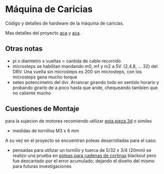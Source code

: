 
# Máquina de Caricias

Código y detalles de hardware de la máquina de caricias.

Mas detalles del proyecto [aca](https://docs.google.com/document/d/17xnVaVKrxB9BN-NF7uzriGS5WBftuUeRk3l-3zqq1ZQ/edit?tab=t.0#heading=h.jm6503qgkb28) y [aca](https://labsensacional.com/proyectos/maquina-de-caricias/).


## Otras notas

- pi x diamtetro x vueltas = cantida de cable recorrido
- microsteps se habilitan mandando m0, m1 y m2 a 5V. (2,4,8, ... 32) del DRV. Una vuelta sin microsteps es 200 sin microsteps, con los microsteps gana mucho torque
- seteo potencimetro del dvr. Arrancar girando todo en sentido horario y probando girarlo de a poco hasta que ande, chequeando tambien que no caliente mucho

## Cuestiones de Montaje
para la sujecion de motores recomiendo utilizar [esta pieza 3d](https://www.thingiverse.com/thing:3539999) o similes
 * medidas de tornillos M3 x 6 mm

A su vez en el proyecto se encuentran poleas desarrolladas para el caso.
* pensadas para utilizar un tornillo y tuerca  de 5/32 x 3/4 (20mm)
  se realizo una prueba en [poleas para cadenas de cortinas](https://www.thingiverse.com/thing:3147) blackout pero fue descartado por el error acumulado; dejando el diseño del mismo para futuras investigaciones 
